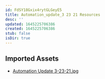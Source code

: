 ```yaml
---
id: FdSY18Gxix4rytGLGeyE5
title: Automation_update_3 23 21 Resources
desc: ''
updated: 1645225706386
created: 1645225706386
stub: false
isDir: true
---
```

## Imported Assets
- [Automation Update 3-23-21.jpg](/assets/automation-update-3-23-21-shsP4joZdzYD.jpg)
